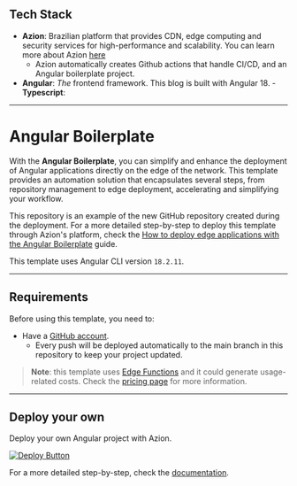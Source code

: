 ## Tech Stack

- **Azion**: Brazilian platform that provides CDN, edge computing and security services for high-performance and scalability. You can learn more about Azion [here](https://www.azion.com/en/)
  - Azion automatically creates Github actions that handle CI/CD, and an Angular boilerplate project.
- **Angular**: _The_ frontend framework. This blog is built with Angular 18. -**Typescript**:

---

# Angular Boilerplate

With the **Angular Boilerplate**, you can simplify and enhance the deployment of Angular applications directly on the edge of the network. This template provides an automation solution that encapsulates several steps, from repository management to edge deployment, accelerating and simplifying your workflow.

This repository is an example of the new GitHub repository created during the deployment. For a more detailed step-by-step to deploy this template through Azion's platform, check the [How to deploy edge applications with the Angular Boilerplate](https://www.azion.com/en/documentation/products/guides/angular-boilerplate/) guide.

This template uses Angular CLI version `18.2.11`.

---

## Requirements

Before using this template, you need to:

- Have a [GitHub account](https://github.com/signup).
  - Every push will be deployed automatically to the main branch in this repository to keep your project updated.

> **Note**: this template uses [Edge Functions](https://www.azion.com/en/documentation/products/build/edge-application/edge-functions/) and it could generate usage-related costs. Check the [pricing page](https://www.azion.com/en/pricing/) for more information.

---

## Deploy your own

Deploy your own Angular project with Azion.

[![Deploy Button](https://www.azion.com/button/)](https://console.azion.com/create/angular/angular-boilerplate "Deploy with Azion")

For a more detailed step-by-step, check the [documentation](https://www.azion.com/en/documentation/products/guides/angular-boilerplate/).
